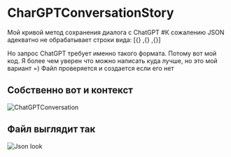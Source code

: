 # CharGPTConversationStory

Мой кривой метод сохранения диалога с ChatGPT
#К сожалению JSON адекватно не обрабатывает строки вида: 
[{}
,{}
,{}]

Но запрос ChatGPT требует именно такого формата. Потому вот мой код. Я более чем уверен что можно написать куда лучше, но это мой вариант =)
Файл проверяется и создается если его нет

## Собственно вот и контекст
![ChatGPTConversation](https://user-images.githubusercontent.com/87566995/223649087-a3202fa1-4190-4428-b5eb-eae5420eda4f.png)

## Файл выглядит так
![Json look](https://user-images.githubusercontent.com/87566995/223649260-76e70071-d0ab-44b1-834c-44b9682bd1db.png)
